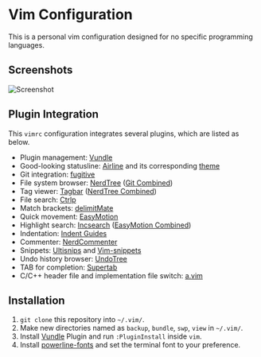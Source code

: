 Vim Configuration
=================

This is a personal vim configuration designed for no specific programming languages.

Screenshots
-----------

![Screenshot](https://github.com/hanbinhu/vimconfig/screenshots/normal.png)

Plugin Integration
------------------

This `vimrc` configuration integrates several plugins, which are listed as below.

* Plugin management: [Vundle](https://github.com/VundleVim/Vundle.vim)
* Good-looking statusline: [Airline](https://github.com/vim-airline/vim-airline) and its corresponding [theme](https://github.com/vim-airline/vim-airline-themes)
* Git integration: [fugitive](https://github.com/tpope/vim-fugitive)
* File system browser: [NerdTree](https://github.com/scrooloose/nerdtree) ([Git Combined](https://github.com/Xuyuanp/nerdtree-git-plugin))
* Tag viewer: [Tagbar](https://github.com/majutsushi/tagbar) ([NerdTree Combined](https://github.com/pseewald/nerdtree-tagbar-combined))
* File search: [Ctrlp](https://github.com/ctrlpvim/ctrlp.vim)
* Match brackets: [delimitMate](https://github.com/Raimondi/delimitMate)
* Quick movement: [EasyMotion](https://github.com/easymotion/vim-easymotion)
* Highlight search: [Incsearch](https://github.com/haya14busa/incsearch.vim) ([EasyMotion Combined](https://github.com/haya14busa/incsearch-easymotion.vim))
* Indentation: [Indent Guides](https://github.com/nathanaelkane/vim-indent-guides)
* Commenter: [NerdCommenter](https://github.com/scrooloose/nerdcommenter)
* Snippets: [Ultisnips](https://github.com/SirVer/ultisnips) and [Vim-snippets](https://github.com/honza/vim-snippets)
* Undo history browser: [UndoTree](https://github.com/mbbill/undotree)
* TAB for completion: [Supertab](https://github.com/ervandew/supertab)
* C/C++ header file and implementation file switch: [a.vim](https://github.com/vim-scripts/a.vim)

Installation
------------

1. `git clone` this repository into `~/.vim/`.
2. Make new directories named as `backup`, `bundle`, `swp`, `view` in `~/.vim/`.
3. Install [Vundle](https://github.com/VundleVim/Vundle.vim) Plugin and run `:PluginInstall` inside `vim`.
4. Install [powerline-fonts](https://github.com/powerline/fonts) and set the terminal font to your preference.
